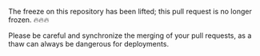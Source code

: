 The freeze on this repository has been lifted; this pull request is no longer frozen. 🔥🔥🔥

Please be careful and synchronize the merging of your pull requests, as a thaw can always be dangerous for deployments.
